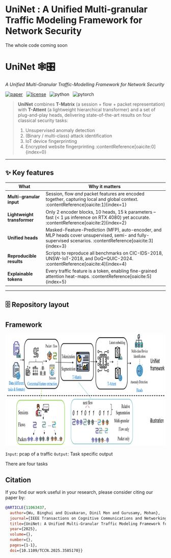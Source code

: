 # UniNet : A Unified Multi-granular Traffic Modeling Framework for Network Security

The whole code coming soon

# UniNet 🕸️🎛️  
*A Unified Multi-Granular Traffic-Modelling Framework for Network Security*

[![paper](https://img.shields.io/badge/paper-IEEE%20TCCN%2025-blue)](https://doi.org/10.1109/TCCN.2025.3585170) 
[![license](https://img.shields.io/badge/license-MIT-green)](LICENSE) 
![python](https://img.shields.io/badge/python-3.9%2B-blue) 
![pytorch](https://img.shields.io/badge/pytorch-2.0+-red)

> **UniNet** combines **T-Matrix** (a session + flow + packet representation) with **T-Attent** (a lightweight hierarchical transformer) and a set of plug-and-play heads, delivering state-of-the-art results on four classical security tasks:  
> 1. Unsupervised anomaly detection  
> 2. (Binary / multi-class) attack identification  
> 3. IoT device fingerprinting  
> 4. Encrypted website fingerprinting :contentReference[oaicite:0]{index=0}

---

## ✨ Key features
| What | Why it matters |
|------|----------------|
| **Multi-granular input** | Session, flow *and* packet features are encoded together, capturing local and global context. :contentReference[oaicite:1]{index=1} |
| **Lightweight transformer** | Only 2 encoder blocks, 10 heads, 15 k parameters – fast (< 1 μs inference on RTX 4080) yet accurate. :contentReference[oaicite:2]{index=2} |
| **Unified heads** | Masked-Feature-Prediction (MFP), auto-encoder, and MLP heads cover unsupervised, semi- and fully-supervised scenarios. :contentReference[oaicite:3]{index=3} |
| **Reproducible results** | Scripts to reproduce all benchmarks on CIC-IDS-2018, UNSW-IoT-2018, and DoQ+QUIC-2024. :contentReference[oaicite:4]{index=4} |
| **Explainable tokens** | Every traffic feature is a token, enabling fine-grained attention heat-maps. :contentReference[oaicite:5]{index=5} |

---

## 🗄️ Repository layout


## Framework

<img src="./materials/Idea_of_architecture.png" style="width:2000px;height:350px"/>

`Input`: pcap of a traffic `Output`: Task specific output 

There are four tasks 






## Citation

If you find our work useful in your research, please consider citing our paper by:

```bibtex
@ARTICLE{11063437,
  author={Wu, Binghui and Divakaran, Dinil Mon and Gurusamy, Mohan},
  journal={IEEE Transactions on Cognitive Communications and Networking}, 
  title={UniNet: A Unified Multi-Granular Traffic Modeling Framework for Network Security}, 
  year={2025},
  volume={},
  number={},
  pages={1-1},
  doi={10.1109/TCCN.2025.3585170}}
```
